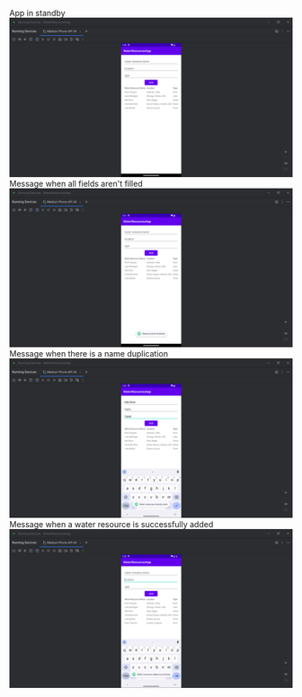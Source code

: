 App in standby <br>
<img src="app/src/main/res/screenshots/normal.png"> <br>
Message when all fields aren't filled <br>
<img src="app/src/main/res/screenshots/blank.png"> <br>
Message when there is a name duplication <br>
<img src="app/src/main/res/screenshots/duplicate.png"> <br>
Message when a water resource is successfully added <br>
<img src="app/src/main/res/screenshots/success.png"> 
